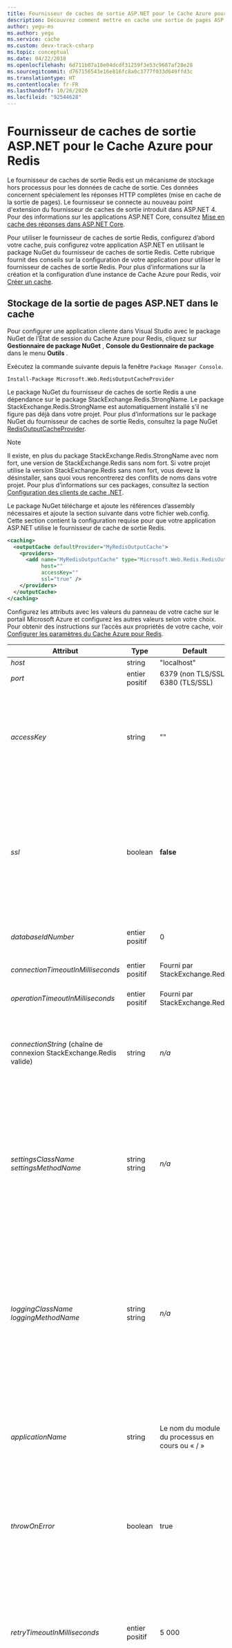 ```yaml
---
title: Fournisseur de caches de sortie ASP.NET pour le Cache Azure pour Redis
description: Découvrez comment mettre en cache une sortie de pages ASP.NET à l’aide d’Azure Cache pour Redis. Le fournisseur de caches de sortie Redis est un mécanisme de stockage hors processus pour les données de cache de sortie.
author: yegu-ms
ms.author: yegu
ms.service: cache
ms.custom: devx-track-csharp
ms.topic: conceptual
ms.date: 04/22/2018
ms.openlocfilehash: 6d711b07a10e04dcdf31259f3e53c9687af28e28
ms.sourcegitcommit: d767156543e16e816fc8a0c3777f033d649ffd3c
ms.translationtype: HT
ms.contentlocale: fr-FR
ms.lasthandoff: 10/26/2020
ms.locfileid: "92544628"
---
```

# <a name="aspnet-output-cache-provider-for-azure-cache-for-redis"></a>Fournisseur de caches de sortie ASP.NET pour le Cache Azure pour Redis

Le fournisseur de caches de sortie Redis est un mécanisme de stockage hors processus pour les données de cache de sortie. Ces données concernent spécialement les réponses HTTP complètes (mise en cache de la sortie de pages). Le fournisseur se connecte au nouveau point d'extension du fournisseur de caches de sortie introduit dans ASP.NET 4. Pour des informations sur les applications ASP.NET Core, consultez [Mise en cache des réponses dans ASP.NET Core](/aspnet/core/performance/caching/response). 

Pour utiliser le fournisseur de caches de sortie Redis, configurez d’abord votre cache, puis configurez votre application ASP.NET en utilisant le package NuGet du fournisseur de caches de sortie Redis. Cette rubrique fournit des conseils sur la configuration de votre application pour utiliser le fournisseur de caches de sortie Redis. Pour plus d’informations sur la création et la configuration d’une instance de Cache Azure pour Redis, voir [Créer un cache](cache-dotnet-how-to-use-azure-redis-cache.md#create-a-cache).

## <a name="store-aspnet-page-output-in-the-cache"></a>Stockage de la sortie de pages ASP.NET dans le cache

Pour configurer une application cliente dans Visual Studio avec le package NuGet de l’État de session du Cache Azure pour Redis, cliquez sur **Gestionnaire de package NuGet** , **Console du Gestionnaire de package** dans le menu **Outils** .

Exécutez la commande suivante depuis la fenêtre `Package Manager Console`.

```
Install-Package Microsoft.Web.RedisOutputCacheProvider
```

Le package NuGet du fournisseur de caches de sortie Redis a une dépendance sur le package StackExchange.Redis.StrongName. Le package StackExchange.Redis.StrongName est automatiquement installé s’il ne figure pas déjà dans votre projet. Pour plus d’informations sur le package NuGet du fournisseur de caches de sortie Redis, consultez la page NuGet [RedisOutputCacheProvider](https://www.nuget.org/packages/Microsoft.Web.RedisOutputCacheProvider/).

>[!NOTE]
>Il existe, en plus du package StackExchange.Redis.StrongName avec nom fort, une version de StackExchange.Redis sans nom fort. Si votre projet utilise la version StackExchange.Redis sans nom fort, vous devez la désinstaller, sans quoi vous rencontrerez des conflits de noms dans votre projet. Pour plus d’informations sur ces packages, consultez la section [Configuration des clients de cache .NET](cache-dotnet-how-to-use-azure-redis-cache.md#configure-the-cache-clients).

Le package NuGet télécharge et ajoute les références d’assembly nécessaires et ajoute la section suivante dans votre fichier web.config. Cette section contient la configuration requise pour que votre application ASP.NET utilise le fournisseur de cache de sortie Redis.

```xml
<caching>
  <outputCache defaultProvider="MyRedisOutputCache">
    <providers>
      <add name="MyRedisOutputCache" type="Microsoft.Web.Redis.RedisOutputCacheProvider"
           host=""
           accessKey=""
           ssl="true" />
    </providers>
  </outputCache>
</caching>
```

Configurez les attributs avec les valeurs du panneau de votre cache sur le portail Microsoft Azure et configurez les autres valeurs selon votre choix. Pour obtenir des instructions sur l’accès aux propriétés de votre cache, voir [Configurer les paramètres du Cache Azure pour Redis](cache-configure.md#configure-azure-cache-for-redis-settings).

| Attribut | Type | Default | Description |
| --------- | ---- | ------- | ----------- |
| *host* | string | "localhost" | Le nom hôte ou l’adresse IP du serveur Redis |
| *port* | entier positif | 6379 (non TLS/SSL)<br/>6380 (TLS/SSL) | Port du serveur Redis |
| *accessKey* | string | "" | Mot de passe Redis lorsque l’autorisation Redis est activée. La valeur est une chaîne vide par défaut, ce qui signifie que le fournisseur d’état de session ne peut pas utiliser n’importe quel mot de passe pour la connexion au serveur Redis. **Si votre serveur Redis se trouve sur un réseau accessible publiquement comme le Cache Redis Azure, activez l’autorisation Redis pour améliorer la sécurité et fournir un mot de passe sécurisé.** |
| *ssl* | boolean | **false** | Indique s’il faut ou non se connecter au serveur Redis via TLS. La valeur est **false** par défaut, car Redis ne prend pas en charge TLS sans configuration préalable. **Si vous utilisez le Cache Redis Azure avec SSL sans configuration préalable, sélectionnez la valeur true pour améliorer la sécurité.**<br/><br/>Le port non TLS est désactivé par défaut pour les nouveaux caches. Spécifiez **true** pour ce paramètre afin d’utiliser le port non TLS. Pour plus d’informations sur l’activation du port non TLS, consultez la section relative aux [ports d’accès](cache-configure.md#access-ports) dans la rubrique [Configuration d’un cache](cache-configure.md). |
| *databaseIdNumber* | entier positif | 0 | *Cet attribut peut uniquement être spécifié par le biais de web.config ou AppSettings.*<br/><br/>Spécifie la base de données Redis à utiliser. |
| *connectionTimeoutInMilliseconds* | entier positif | Fourni par StackExchange.Redis | Permet de définir *ConnectTimeout* lors de la création de StackExchange.Redis.ConnectionMultiplexer. |
| *operationTimeoutInMilliseconds* | entier positif | Fourni par StackExchange.Redis | Permet de définir *SyncTimeout* lors de la création de StackExchange.Redis.ConnectionMultiplexer. |
| *connectionString* (chaîne de connexion StackExchange.Redis valide) | string | *n/a* | Référence de paramètre à AppSettings ou web.config, ou une chaîne de connexion StackExchange.Redis valide. Cet attribut peut fournir des valeurs pour l’ *hôte* , la *port* , *accessKey* , *ssl* et d’autres attributs de StackExchange.Redis. Pour plus de détail sur *connectionString* , consultez [Paramétrage de connectionString](#setting-connectionstring) dans la section [Remarques sur les attributs](#attribute-notes). |
| *settingsClassName*<br/>*settingsMethodName* | string<br/>string | *n/a* | *Ces attributs peuvent uniquement être spécifiés par le biais de web.config ou AppSettings.*<br/><br/>Utilisez ces attributs pour fournir une chaîne de connexion. *settingsClassName* doit être un nom de classe d’assembly qualifié qui contient la méthode spécifiée par *settingsMethodName* .<br/><br/>La méthode spécifiée par *settingsMethodName* doit être publique, statique et vide (sans aucun paramètre), avec un type de retour **chaîne** . Cette méthode retourne la chaîne de connexion réelle. |
| *loggingClassName*<br/>*loggingMethodName* | string<br/>string | *n/a* | *Ces attributs peuvent uniquement être spécifiés par le biais de web.config ou AppSettings.*<br/><br/>Utilisez ces attributs pour déboguer votre application en fournissant des journaux à partir du Cache de l’état de session/sortie, ainsi que des journaux à partir de StackExchange.Redis. *loggingClassName* doit être un nom de classe d’assembly qualifié qui contient la méthode spécifiée par *loggingMethodName* .<br/><br/>La méthode spécifiée par *loggingMethodName* doit être publique, statique et vide (sans aucun paramètre), avec un type de retour **System.IO.TextWriter** . |
| *applicationName* | string | Le nom du module du processus en cours ou « / » | *SessionStateProvider uniquement*<br/>*Cet attribut peut uniquement être spécifié par le biais de web.config ou AppSettings.*<br/><br/>Le préfixe de nom d’application à utiliser dans le cache Redis. Le client peut utiliser le même cache Redis à des fins différentes. Pour s’assurer que les clés de session ne sont pas en conflit, il est possible de les préfixer avec le nom de l’application. |
| *throwOnError* | boolean | true | *SessionStateProvider uniquement*<br/>*Cet attribut peut uniquement être spécifié par le biais de web.config ou AppSettings.*<br/><br/>Indique s’il faut ou non lever une exception lorsqu’une erreur se produit.<br/><br/>Pour plus d’informations sur *throwOnError* , consultez [Remarques sur *throwOnError*](#notes-on-throwonerror) dans la section [Remarques sur les attributs](#attribute-notes). |>*Microsoft.Web.Redis.RedisSessionStateProvider.LastException* . |
| *retryTimeoutInMilliseconds* | entier positif | 5 000 | *SessionStateProvider uniquement*<br/>*Cet attribut peut uniquement être spécifié par le biais de web.config ou AppSettings.*<br/><br/>Combien de nouvelles tentatives en cas d’échec d’une opération. Si cette valeur est inférieure à *operationTimeoutInMilliseconds* , le fournisseur ne fera pas de nouvelles tentatives.<br/><br/>Pour plus d’informations sur *retryTimeoutInMilliseconds* , consultez [Remarques sur *retryTimeoutInMilliseconds*](#notes-on-retrytimeoutinmilliseconds) dans la section [Remarques sur les attributs](#attribute-notes). |
| *redisSerializerType* | string | *n/a* | Spécifie le nom de type d’assembly qualifié d’une classe qui implémente Microsoft.Web.Redis. ISerializer et qui contient la logique personnalisée pour sérialiser et désérialiser les valeurs. Pour plus d’informations, consultez [À propos de *redisSerializerType*](#about-redisserializertype) dans la section [Remarques sur les attributs](#attribute-notes). |

## <a name="attribute-notes"></a>Remarques sur les attributs

### <a name="setting-connectionstring"></a>Paramétrage de *connectionString*

La valeur de *connectionString* est utilisée comme clé pour extraire la chaîne de connexion réelle d’AppSettings, si cette chaîne existe dans AppSettings. Si cette valeur ne se trouve pas dans AppSettings, la valeur de *connectionString* sera utilisée comme clé pour extraire la chaîne de connexion réelle de la section **ConnectionString** de web.config, si cette section existe. Si la chaîne de connexion n’existe pas dans AppSettings ou dans la section web.config **ConnectionString** , la valeur littérale de *connectionString* sera utilisée comme la chaîne de connexion lors de la création de StackExchange.Redis.ConnectionMultiplexer.

Les exemples suivants illustrent comment *connectionString* est utilisé.

#### <a name="example-1"></a>Exemple 1

```xml
<connectionStrings>
    <add name="MyRedisConnectionString" connectionString="mycache.redis.cache.windows.net:6380,password=actual access key,ssl=True,abortConnect=False" />
</connectionStrings>
```

Dans `web.config`, utilisez la clé ci-dessus comme valeur de paramètre au lieu de la valeur réelle.

```xml
<sessionState mode="Custom" customProvider="MySessionStateStore">
    <providers>
        <add type = "Microsoft.Web.Redis.RedisSessionStateProvide"
             name = "MySessionStateStore"
             connectionString = "MyRedisConnectionString"/>
    </providers>
</sessionState>
```

#### <a name="example-2"></a>Exemple 2

```xml
<appSettings>
    <add key="MyRedisConnectionString" value="mycache.redis.cache.windows.net:6380,password=actual access key,ssl=True,abortConnect=False" />
</appSettings>
```

Dans `web.config`, utilisez la clé ci-dessus comme valeur de paramètre au lieu de la valeur réelle.

```xml
<sessionState mode="Custom" customProvider="MySessionStateStore">
    <providers>
        <add type = "Microsoft.Web.Redis.RedisSessionStateProvide"
             name = "MySessionStateStore"
             connectionString = "MyRedisConnectionString"/>
    </providers>
</sessionState>
```

#### <a name="example-3"></a>Exemple 3

```xml
<sessionState mode="Custom" customProvider="MySessionStateStore">
    <providers>
        <add type = "Microsoft.Web.Redis.RedisSessionStateProvide"
             name = "MySessionStateStore"
             connectionString = "mycache.redis.cache.windows.net:6380,password=actual access key,ssl=True,abortConnect=False"/>
    </providers>
</sessionState>
```

### <a name="notes-on-throwonerror"></a>Remarques sur *throwOnError*

Actuellement, si une erreur se produit pendant une opération de session, le fournisseur d’état de session lève une exception. Ceci ferme l’application.

Ce comportement a été modifié afin de répondre aux attentes des utilisateurs du fournisseur état de session ASP.NET existants, tout en offrant également la possibilité d’agir sur les exceptions si besoin. Le comportement par défaut lève toujours une exception lorsqu’une erreur se produit, de façon cohérente avec les autres fournisseurs d’état de session ASP.NET. Les codes d’erreur existants doivent rester les mêmes.

Si vous définissez *throwOnError* sur la valeur **false** , au lieu de lever une exception lorsqu’une erreur se produit, il échouera en mode silencieux. Pour voir si une erreur s’est produite et, dans ce cas, découvrir l’exception qui l’a provoquée, vérifiez la propriété statique *Microsoft.Web.Redis.RedisSessionStateProvider.LastException* .

### <a name="notes-on-retrytimeoutinmilliseconds"></a>Remarques sur *retryTimeoutInMilliseconds*

Cet élément fournit une logique de nouvelle tentative pour simplifier les cas dans lesquels une opération de session doit réessayer en cas d’échec en raison par exemple d’un problème réseau, tout en vous permettant de contrôler le délai d’attente de nouvelle tentative ou de refuser toute nouvelle tentative.

Si vous définissez *retryTimeoutInMilliseconds* sur un nombre, par exemple 2000, si une opération de session échoue, il réessaiera pendant 2000 millisecondes avant de traiter le problème comme une erreur. Par conséquent, pour que le fournisseur d’état de session applique cette logique de nouvelle tentative, il suffit de configurer le délai d’attente. La première nouvelle tentative aura lieu après 20 millisecondes, ce qui est suffisant dans la plupart des cas quand un problème réseau se produit. Après cela, il réessaiera toutes les secondes jusqu’à expiration. Juste après le l’expiration, il réessaiera encore une fois pour s’assurer qu’il ne réduit pas le délai d’attente d’une seconde (au plus).

Si vous ne pensez pas avoir besoin de nouvelles tentatives (par exemple, lorsque vous exécutez le serveur Redis sur le même ordinateur que votre application) ou si vous souhaitez gérer vous-même la logique de nouvelle tentative, définissez *retryTimeoutInMilliseconds* sur 0.

### <a name="about-redisserializertype"></a>À propos de *redisSerializerType*

Par défaut, la sérialisation pour stocker les valeurs sur Redis est effectuée dans un format binaire fourni par la classe **BinaryFormatter** . Utilisez *redisSerializerType* pour spécifier le nom de type d’assembly qualifié d’une classe qui implémente **Microsoft.Web.Redis.ISerializer** et possède la logique personnalisée pour sérialiser et désérialiser les valeurs. Par exemple, voici une classe de sérialiseur Json qui utilise JSON.NET :

```cs
namespace MyCompany.Redis
{
    public class JsonSerializer : ISerializer
    {
        private static JsonSerializerSettings _settings = new JsonSerializerSettings() { TypeNameHandling = TypeNameHandling.All };

        public byte[] Serialize(object data)
        {
            return Encoding.UTF8.GetBytes(JsonConvert.SerializeObject(data, _settings));
        }

        public object Deserialize(byte[] data)
        {
            if (data == null)
            {
                return null;
            }
            return JsonConvert.DeserializeObject(Encoding.UTF8.GetString(data), _settings);
        }
    }
}
```

En supposant que cette classe est définie dans un assembly avec pour nom **MyCompanyDll** , vous pouvez définir le paramètre *redisSerializerType* à utiliser :

```xml
<sessionState mode="Custom" customProvider="MySessionStateStore">
    <providers>
        <add type = "Microsoft.Web.Redis.RedisSessionStateProvider"
             name = "MySessionStateStore"
             redisSerializerType = "MyCompany.Redis.JsonSerializer,MyCompanyDll"
             ... />
    </providers>
</sessionState>
```

## <a name="output-cache-directive"></a>Directive de cache de sortie

Ajoutez une directive OutputCache à chaque page pour laquelle vous voulez mettre en cache la sortie.

```xml
<%@ OutputCache Duration="60" VaryByParam="*" %>
```

Dans l’exemple précédent, les données de page mises en cache resteront dans le cache pendant 60 secondes et une version différente de la page est mise en cache pour chaque combinaison de paramètres. Pour plus d’informations sur la directive OutputCache, consultez [@OutputCache](/previous-versions/dotnet/netframework-4.0/hdxfb6cy(v=vs.100)).

Une fois ces étapes effectuées, votre application est configurée pour utiliser le fournisseur de caches de sortie Redis.

## <a name="third-party-output-cache-providers"></a>Fournisseur de caches de sortie tiers

* [NCache](https://www.alachisoft.com/blogs/how-to-use-a-distributed-cache-for-asp-net-output-cache/)
* [Apache Ignite](https://apacheignite-net.readme.io/docs/aspnet-output-caching)


## <a name="next-steps"></a>Étapes suivantes

Voir [Fournisseur d’États de session ASP.NET pour le Cache Azure pour Redis](cache-aspnet-session-state-provider.md).